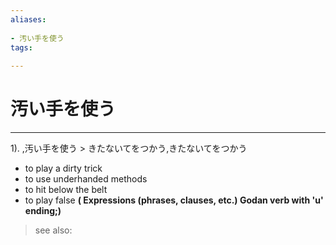 ```yaml
---
aliases:
    
- 汚い手を使う
tags:
    
---
```


# 汚い手を使う
---
1).
,汚い手を使う > きたないてをつかう,きたないてをつかう

- to play a dirty trick
- to use underhanded methods
- to hit below the belt
- to play false
**( Expressions (phrases, clauses, etc.) Godan verb with 'u' ending;)**
> see also: 
            